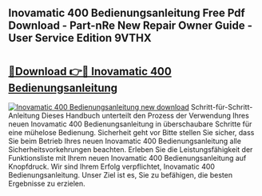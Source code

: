 ## Inovamatic 400 Bedienungsanleitung Free Pdf Download - Part-nRe New Repair Owner Guide - User Service Edition 9VTHX

# <h2><a href="http://df5iw97.blite.top/?on=Inovamatic+400+Bedienungsanleitung">🔗Download 👉🔴 Inovamatic 400 Bedienungsanleitung</a></h2>

[![Inovamatic 400 Bedienungsanleitung new download](https://i.imgur.com/lujVjoI.png)](http://df5iw97.blite.top/?on=Inovamatic+400+Bedienungsanleitung)
Schritt-für-Schritt-Anleitung Dieses Handbuch unterteilt den Prozess der Verwendung Ihres neuen Inovamatic 400 Bedienungsanleitung in überschaubare Schritte für eine mühelose Bedienung. Sicherheit geht vor Bitte stellen Sie sicher, dass Sie beim Betrieb Ihres neuen Inovamatic 400 Bedienungsanleitung alle Sicherheitsvorkehrungen beachten. Erleben Sie die Leistungsfähigkeit der Funktionsliste mit Ihrem neuen Inovamatic 400 Bedienungsanleitung auf Knopfdruck. Wir sind Ihrem Erfolg verpflichtet, Inovamatic 400 Bedienungsanleitung. Unser Ziel ist es, Sie zu befähigen, die besten Ergebnisse zu erzielen.
